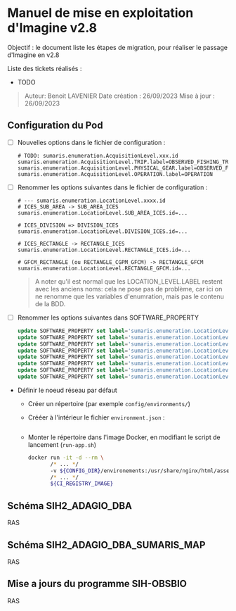 # Manuel de mise en exploitation d'Imagine v2.8

Objectif : le document liste les étapes de migration, pour réaliser le passage d'Imagine en v2.8

Liste des tickets réalisés : 
- TODO

> Auteur: Benoit LAVENIER
> Date création : 26/09/2023
> Mise à jour : 26/09/2023

## Configuration du Pod

- [ ] Nouvelles options dans le fichier de configuration :
  ```properties
  # TODO: sumaris.enumeration.AcquisitionLevel.xxx.id
  sumaris.enumeration.AcquisitionLevel.TRIP.label=OBSERVED_FISHING_TRIP
  sumaris.enumeration.AcquisitionLevel.PHYSICAL_GEAR.label=OBSERVED_FISHING_TRIP_PHYSICAL_GEAR
  sumaris.enumeration.AcquisitionLevel.OPERATION.label=OPERATION
  ```

- [ ] Renommer les options suivantes dans le fichier de configuration :
  ```properties
  # --- sumaris.enumeration.LocationLevel.xxxx.id
  # ICES_SUB_AREA -> SUB_AREA_ICES
  sumaris.enumeration.LocationLevel.SUB_AREA_ICES.id=...
  
  # ICES_DIVISION => DIVISION_ICES
  sumaris.enumeration.LocationLevel.DIVISION_ICES.id=...

  # ICES_RECTANGLE -> RECTANGLE_ICES
  sumaris.enumeration.LocationLevel.RECTANGLE_ICES.id=...
  
  # GFCM_RECTANGLE (ou RECTANGLE_CGPM_GFCM) -> RECTANGLE_GFCM
  sumaris.enumeration.LocationLevel.RECTANGLE_GFCM.id=...
  ```
  > A noter qu'il est normal que les LOCATION_LEVEL.LABEL restent avec les anciens noms: cela ne pose pas de problème, 
  > car ici on ne renomme que les variables d'enumration, mais pas le contenu de la BDD. 

- [ ] Renommer les options suivantes dans SOFTWARE_PROPERTY
  ```sql
  update SOFTWARE_PROPERTY set label='sumaris.enumeration.LocationLevel.SUB_AREA_ICES.id' where label='sumaris.enumeration.LocationLevel.ICES_SUB_AREA.id';
  update SOFTWARE_PROPERTY set label='sumaris.enumeration.LocationLevel.DIVISION_ICES.id' where label='sumaris.enumeration.LocationLevel.ICES_DIVISION.id';
  update SOFTWARE_PROPERTY set label='sumaris.enumeration.LocationLevel.SUB_DIVISION_ICES.id' where label='sumaris.enumeration.LocationLevel.ICES_SUB_DIVISION.id';
  update SOFTWARE_PROPERTY set label='sumaris.enumeration.LocationLevel.RECTANGLE_ICES.id' where label='sumaris.enumeration.LocationLevel.ICES_RECTANGLE.id';
  update SOFTWARE_PROPERTY set label='sumaris.enumeration.LocationLevel.SUB_AREA_GFCM.id' where label='sumaris.enumeration.LocationLevel.GFCM_SUB_AREA.id';
  update SOFTWARE_PROPERTY set label='sumaris.enumeration.LocationLevel.DIVISION_GFCM.id' where label='sumaris.enumeration.LocationLevel.GFCM_DIVISION.id';
  update SOFTWARE_PROPERTY set label='sumaris.enumeration.LocationLevel.SUB_DIVISION_GFCM.id' where label='sumaris.enumeration.LocationLevel.GFCM_SUB_DIVISION.id';
  update SOFTWARE_PROPERTY set label='sumaris.enumeration.LocationLevel.RECTANGLE_GFCM.id' where label IN ('sumaris.enumeration.LocationLevel.RECTANGLE_CGPM_GFCM.id', 'sumaris.enumeration.LocationLevel.GFCM_RECTANGLE.id');
  ```

- Définir le noeud réseau par défaut
  * Créer un répertoire (par exemple `config/environments/`)
  * Crééer à l'intérieur le fichier `environment.json` : 
    ```json
    ```
     
  * Monter le répertoire dans l'image Docker, en modifiant le script de lancement (`run-app.sh`)    
    ```bash
    docker run -it -d --rm \
           /* ... */
           -v ${CONFIG_DIR}/environements:/usr/share/nginx/html/assets/environments \
           /* ... */
           ${CI_REGISTRY_IMAGE}
    ``` 

## Schéma SIH2_ADAGIO_DBA

RAS

## Schéma SIH2_ADAGIO_DBA_SUMARIS_MAP

RAS
  
## Mise a jours du programme SIH-OBSBIO

RAS